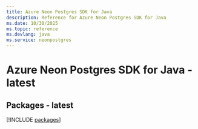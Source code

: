 ```yaml
---
title: Azure Neon Postgres SDK for Java
description: Reference for Azure Neon Postgres SDK for Java
ms.date: 10/30/2025
ms.topic: reference
ms.devlang: java
ms.service: neonpostgres
---
```

# Azure Neon Postgres SDK for Java - latest
## Packages - latest
[!INCLUDE [packages](neon-postgres-index.md)]